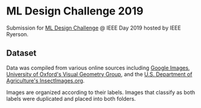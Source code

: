 # ML Design Challenge 2019

Submission for [ML Design Challenge](https://www.notion.so/ML-Design-Challenge-457a0e3f975342e3a328356acfa93e69#2548f60a602741c1a4d698ceabd902a4) @ IEEE Day 2019 hosted by IEEE Ryerson.

## Dataset
Data was compiled from various online sources including [Google Images](https://images.google.com/), [University of Oxford's Visual Geometry Group](http://www.robots.ox.ac.uk/~vgg/data/flowers/), and the [U.S. Department of Agriculture's InsectImages.org](https://www.insectimages.org/).

Images are organized according to their labels. Images that classify as both labels were duplicated and placed into both folders.

